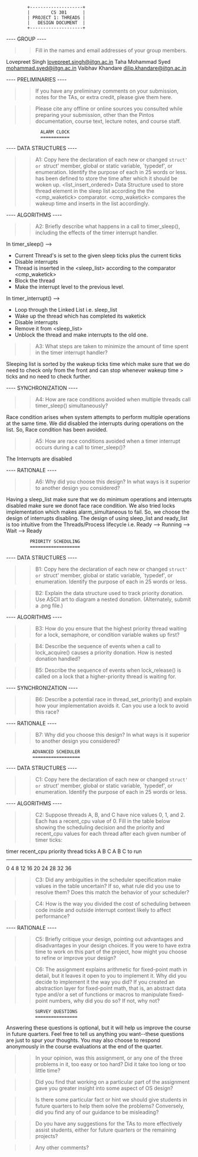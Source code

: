 			+--------------------+
			|        CS 301      |
			| PROJECT 1: THREADS |
			|   DESIGN DOCUMENT  |
			+--------------------+
				   
---- GROUP ----

>> Fill in the names and email addresses of your group members.

Lovepreet Singh lovepreet.singh@iitgn.ac.in
Taha Mohammad Syed mohammad.syed@iitgn.ac.in
Vaibhav Khandare dilip.khandare@iitgn.ac.in

---- PRELIMINARIES ----

>> If you have any preliminary comments on your submission, notes for the
>> TAs, or extra credit, please give them here.

>> Please cite any offline or online sources you consulted while
>> preparing your submission, other than the Pintos documentation, course
>> text, lecture notes, and course staff.

			     ALARM CLOCK
			     ===========

---- DATA STRUCTURES ----

>> A1: Copy here the declaration of each new or changed `struct' or
>> `struct' member, global or static variable, `typedef', or
>> enumeration.  Identify the purpose of each in 25 words or less.
    <waketick> has been defined to store the time after which it should be woken up.
    <list_insert_ordered> Data Structure used to store thread element in the sleep list according the the <cmp_waketick> comparator.
    <cmp_waketick> compares the wakeup time and inserts in the list accordingly.

---- ALGORITHMS ----

>> A2: Briefly describe what happens in a call to timer_sleep(),
>> including the effects of the timer interrupt handler.

In timer_sleep() -->
  
  - Current Thread's <wakeuptick> is set to the given sleep ticks plus the 
    current ticks
  - Disable interrupts
  - Thread is inserted in the <sleep_list> according to the <wakeuptick> comparator <cmp_waketick>
  - Block the thread
  - Make the interrupt level to the previous level.

In timer_interrupt() -->
  - Loop through the Linked List i.e. sleep_list
  - Wake up the thread which has completed its waketick
  - Disable interrupts
  - Remove it from <sleep_list>
  - Unblock the thread and make interrupts to the old one.

>> A3: What steps are taken to minimize the amount of time spent in
>> the timer interrupt handler?

Sleeping list is sorted by the wakeup ticks time which make sure that we do need to check only from the front and can stop whenever wakeup time > ticks and no need to check further.

---- SYNCHRONIZATION ----

>> A4: How are race conditions avoided when multiple threads call
>> timer_sleep() simultaneously?

Race condition arises when system attempts to perform multiple operations at the same time. We did disabled the interrupts during operations on the list. So, Race condition has been avoided.

>> A5: How are race conditions avoided when a timer interrupt occurs
>> during a call to timer_sleep()?

The Interrupts are disabled

---- RATIONALE ----

>> A6: Why did you choose this design?  In what ways is it superior to
>> another design you considered?

Having a sleep_list make sure that we do minimum operations and interrupts disabled make sure we donot face race condition. We also tried locks implementation which makes alarm_simultaneous to fail. So, we choose the design of interrupts disabling. The design of using sleep_list and ready_list is too intuitive from the Threads/Process lifecycle i.e. Ready --> Running --> Wait --> Ready

			 PRIORITY SCHEDULING
			 ===================

---- DATA STRUCTURES ----

>> B1: Copy here the declaration of each new or changed `struct' or
>> `struct' member, global or static variable, `typedef', or
>> enumeration.  Identify the purpose of each in 25 words or less.

>> B2: Explain the data structure used to track priority donation.
>> Use ASCII art to diagram a nested donation.  (Alternately, submit a
>> .png file.)

---- ALGORITHMS ----

>> B3: How do you ensure that the highest priority thread waiting for
>> a lock, semaphore, or condition variable wakes up first?

>> B4: Describe the sequence of events when a call to lock_acquire()
>> causes a priority donation.  How is nested donation handled?

>> B5: Describe the sequence of events when lock_release() is called
>> on a lock that a higher-priority thread is waiting for.

---- SYNCHRONIZATION ----

>> B6: Describe a potential race in thread_set_priority() and explain
>> how your implementation avoids it.  Can you use a lock to avoid
>> this race?

---- RATIONALE ----

>> B7: Why did you choose this design?  In what ways is it superior to
>> another design you considered?

			  ADVANCED SCHEDULER
			  ==================

---- DATA STRUCTURES ----

>> C1: Copy here the declaration of each new or changed `struct' or
>> `struct' member, global or static variable, `typedef', or
>> enumeration.  Identify the purpose of each in 25 words or less.

---- ALGORITHMS ----

>> C2: Suppose threads A, B, and C have nice values 0, 1, and 2.  Each
>> has a recent_cpu value of 0.  Fill in the table below showing the
>> scheduling decision and the priority and recent_cpu values for each
>> thread after each given number of timer ticks:

timer  recent_cpu    priority   thread
ticks   A   B   C   A   B   C   to run
-----  --  --  --  --  --  --   ------
 0
 4
 8
12
16
20
24
28
32
36

>> C3: Did any ambiguities in the scheduler specification make values
>> in the table uncertain?  If so, what rule did you use to resolve
>> them?  Does this match the behavior of your scheduler?

>> C4: How is the way you divided the cost of scheduling between code
>> inside and outside interrupt context likely to affect performance?

---- RATIONALE ----

>> C5: Briefly critique your design, pointing out advantages and
>> disadvantages in your design choices.  If you were to have extra
>> time to work on this part of the project, how might you choose to
>> refine or improve your design?

>> C6: The assignment explains arithmetic for fixed-point math in
>> detail, but it leaves it open to you to implement it.  Why did you
>> decide to implement it the way you did?  If you created an
>> abstraction layer for fixed-point math, that is, an abstract data
>> type and/or a set of functions or macros to manipulate fixed-point
>> numbers, why did you do so?  If not, why not?

			   SURVEY QUESTIONS
			   ================

Answering these questions is optional, but it will help us improve the
course in future quarters.  Feel free to tell us anything you
want--these questions are just to spur your thoughts.  You may also
choose to respond anonymously in the course evaluations at the end of
the quarter.

>> In your opinion, was this assignment, or any one of the three problems
>> in it, too easy or too hard?  Did it take too long or too little time?

>> Did you find that working on a particular part of the assignment gave
>> you greater insight into some aspect of OS design?

>> Is there some particular fact or hint we should give students in
>> future quarters to help them solve the problems?  Conversely, did you
>> find any of our guidance to be misleading?

>> Do you have any suggestions for the TAs to more effectively assist
>> students, either for future quarters or the remaining projects?

>> Any other comments?
